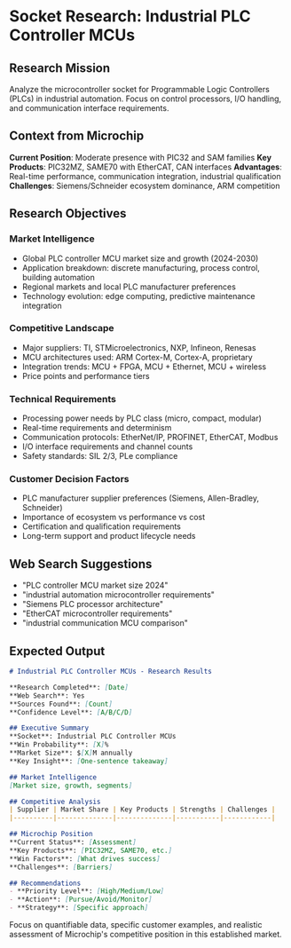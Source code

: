# Socket Research: Industrial PLC Controller MCUs

## Research Mission
Analyze the microcontroller socket for Programmable Logic Controllers (PLCs) in industrial automation. Focus on control processors, I/O handling, and communication interface requirements.

## Context from Microchip
**Current Position**: Moderate presence with PIC32 and SAM families
**Key Products**: PIC32MZ, SAME70 with EtherCAT, CAN interfaces
**Advantages**: Real-time performance, communication integration, industrial qualification
**Challenges**: Siemens/Schneider ecosystem dominance, ARM competition

## Research Objectives

### Market Intelligence
- Global PLC controller MCU market size and growth (2024-2030)
- Application breakdown: discrete manufacturing, process control, building automation
- Regional markets and local PLC manufacturer preferences
- Technology evolution: edge computing, predictive maintenance integration

### Competitive Landscape
- Major suppliers: TI, STMicroelectronics, NXP, Infineon, Renesas
- MCU architectures used: ARM Cortex-M, Cortex-A, proprietary
- Integration trends: MCU + FPGA, MCU + Ethernet, MCU + wireless
- Price points and performance tiers

### Technical Requirements
- Processing power needs by PLC class (micro, compact, modular)
- Real-time requirements and determinism
- Communication protocols: EtherNet/IP, PROFINET, EtherCAT, Modbus
- I/O interface requirements and channel counts
- Safety standards: SIL 2/3, PLe compliance

### Customer Decision Factors
- PLC manufacturer supplier preferences (Siemens, Allen-Bradley, Schneider)
- Importance of ecosystem vs performance vs cost
- Certification and qualification requirements
- Long-term support and product lifecycle needs

## Web Search Suggestions
- "PLC controller MCU market size 2024"
- "industrial automation microcontroller requirements"
- "Siemens PLC processor architecture"
- "EtherCAT microcontroller requirements"
- "industrial communication MCU comparison"

## Expected Output

```markdown
# Industrial PLC Controller MCUs - Research Results

**Research Completed**: [Date]
**Web Search**: Yes
**Sources Found**: [Count]
**Confidence Level**: [A/B/C/D]

## Executive Summary
**Socket**: Industrial PLC Controller MCUs
**Win Probability**: [X]% 
**Market Size**: $[X]M annually
**Key Insight**: [One-sentence takeaway]

## Market Intelligence
[Market size, growth, segments]

## Competitive Analysis
| Supplier | Market Share | Key Products | Strengths | Challenges |
|----------|--------------|--------------|-----------|------------|

## Microchip Position
**Current Status**: [Assessment]
**Key Products**: [PIC32MZ, SAME70, etc.]
**Win Factors**: [What drives success]
**Challenges**: [Barriers]

## Recommendations
- **Priority Level**: [High/Medium/Low]
- **Action**: [Pursue/Avoid/Monitor]
- **Strategy**: [Specific approach]
```

Focus on quantifiable data, specific customer examples, and realistic assessment of Microchip's competitive position in this established market.
